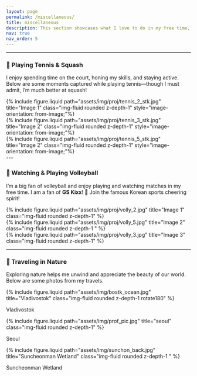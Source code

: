 ```yaml
---
layout: page
permalink: /miscellaneous/
title: miscellaneous
description: This section showcases what I love to do in my free time, including playing tennis, watching volleyball, and traveling in nature.
nav: true
nav_order: 5
---
```


---

### 🎾 Playing Tennis & Squash

I enjoy spending time on the court, honing my skills, and staying active. Below are some moments captured while playing tennis—though I must admit, I’m much better at squash!

<div class="row justify-content-center">
  <div class="col-sm mt-3 mt-md-0">
    {% include figure.liquid path="assets/img/proj/tennis_2_stk.jpg" title="Image 1" class="img-fluid rounded z-depth-1" style="image-orientation: from-image;"%}
  </div>
  <div class="col-sm mt-3 mt-md-0">
    {% include figure.liquid path="assets/img/proj/tennis_3_stk.jpg" title="Image 2" class="img-fluid rounded z-depth-1" style="image-orientation: from-image;"%}
  </div>
  <div class="col-sm mt-3 mt-md-0s">
    {% include figure.liquid path="assets/img/proj/tennis_5_stk.jpg" title="Image 2" class="img-fluid rounded z-depth-1" style="image-orientation: from-image;"%}
  </div>
</div>
---

### 🏐 Watching & Playing Volleyball

I’m a big fan of volleyball and enjoy playing and watching matches in my free time. I am a fan of **GS Kixx**! 🥳 Join the famous Korean sports cheering spirit!

<style>
  /* CSS to rotate the image */
  .rotate90 {
    transform: rotate(90deg); /* Rotates the image 90 degrees */
    transform-origin: center; /* Ensures rotation is applied from the center */
  }
</style>
<style>
  .rotate180 {
    transform: rotate(180deg); 
    transform-origin: center; 
  }
</style>

<div class="row align-items-center justify-content-center">
  <div class="col-6">
    {% include figure.liquid path="assets/img/proj/volly_2.jpg" title="Image 1" class="img-fluid rounded z-depth-1" %}
  </div>
  <div class="col">
    {% include figure.liquid path="assets/img/proj/volly_5.jpg" title="Image 2" class="img-fluid rounded z-depth-1 " %}
  </div>
  <div class="col-6">
    {% include figure.liquid path="assets/img/proj/volly_3.jpg" title="Image 3" class="img-fluid rounded z-depth-1" %}
  </div>
</div>

---

### 🌳 Traveling in Nature

Exploring nature helps me unwind and appreciate the beauty of our world. Below are some photos from my travels.

<div class="row align-items-center justify-content-center">
  <div class="col-6">
    {% include figure.liquid path="assets/img/bostk_ocean.jpg" title="Vladivostok" class="img-fluid rounded z-depth-1 rotate180" %}
    <p class="text-center">Vladivostok</p>
  </div>
  <div class="col">
    {% include figure.liquid path="assets/img/prof_pic.jpg" title="seoul" class="img-fluid rounded z-depth-1" %}
    <p class="text-center">Seoul</p>
  </div>
  <div class="col">
    {% include figure.liquid path="assets/img/sunchon_back.jpg" title="Suncheonman Wetland" class="img-fluid rounded z-depth-1 " %}
    <p class="text-center">Suncheonman Wetland</p>
  </div>
</div>




<!-- ### PostScript: South Korea’s Crossroad - A Call to Defend Democracy

Imagine waking up in a country renowned for its vibrant democracy, only to find its leader imposing martial law—an authoritarian measure reminiscent of a darker era. This is the current reality in South Korea, where a president, entrusted with upholding the freedoms of his people, chose instead to undermine them. The shockwaves of this decision reverberate far beyond Korea’s borders, as the world watches one of Asia’s most resilient democracies wrestle with a profound challenge to its principles. [Link to CNN](https://edition.cnn.com/2024/12/03/asia/south-korea-martial-law-explainer-intl-hnk/index.html)

I strongly support the impeachment of President Yoon Suk Yeol. His declaration of martial law is an alarming breach of democratic principles, representing a profound overreach of executive power. This action not only jeopardized the foundational freedoms of South Korea's citizens but also undermined the trust and integrity of our democratic institutions.

This is a statement from a fellow student at my university that I would like to share with you. Please note that it has been machine-translated using DeepL free-version.



> **A call to all youth**
>
> &nbsp;
>
> _On December 3, 2024, I watched Yoon Seok-yeol declare martial law and block the National Assembly._
>
> &nbsp;
>
> _For the first time in my life, I saw “emergency martial law” come out of a textbook, military boots on the grounds of the National Assembly, and soldiers pointing guns at citizens._
>
> &nbsp;
>
> _Some say today's 20-somethings are politically apathetic, that they've been cut off from the student movement, that they've grown up without a sense of freedom and struggle. I'll admit that martial law is foreign to us._
>
> &nbsp;
>
> _But while we may not remember the cheers of the 2002 World Cup, we remember the tears of the 2014 Sewolho tragedy. We know the determination of Gwanghwamun in 2016—when hundreds of thousands of people, young and old, gathered under the cold winter skies, holding candles high to demand justice, accountability, and the restoration of democracy. It was there, in the heart of Seoul, that voices united to oust corruption and renew hope for a better future. And we mourn the heartbreak of Itaewon in 2022, a tragedy that left an indelible scar on our hearts, reminding us of the fragility of safety and the profound loss of human life._
>
> &nbsp;
>
> _So let me ask you: Are we really a generation that grew up ignorant of tragedy? Are we truly unaware of the youth who were crushed to death by machines, drowned in the sea, crushed by conditioner, and killed themselves?_
>
> &nbsp;
>
> _It's 1997, the year of the first peaceful regime change. Humanly speaking, I am only twenty-eight years old this year. Our peace is still the same age as our youth, a friend of understanding. We can no longer tolerate the death of another human being of any age._
>
> &nbsp;
>
> _I implore you to protect our youth, our green spring, and the spring of Seoul again._
>
> &nbsp;
>
> **December 6, 2024**
>
> &nbsp;
>
> **Ewha Womans University, Department of Political Science and Diplomacy, Class of 2022**
>
> &nbsp;
>
> _— Statement from a student at Ewha Womans University_ -->

